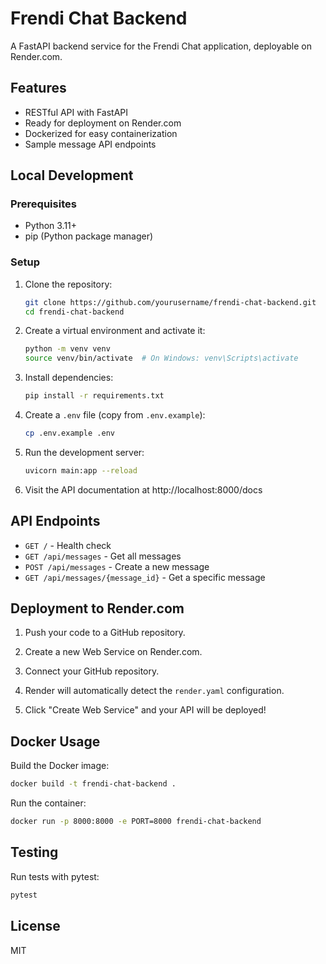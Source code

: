 # Frendi Chat Backend

A FastAPI backend service for the Frendi Chat application, deployable on Render.com.

## Features

- RESTful API with FastAPI
- Ready for deployment on Render.com
- Dockerized for easy containerization
- Sample message API endpoints

## Local Development

### Prerequisites

- Python 3.11+
- pip (Python package manager)

### Setup

1. Clone the repository:
   ```bash
   git clone https://github.com/yourusername/frendi-chat-backend.git
   cd frendi-chat-backend
   ```

2. Create a virtual environment and activate it:
   ```bash
   python -m venv venv
   source venv/bin/activate  # On Windows: venv\Scripts\activate
   ```

3. Install dependencies:
   ```bash
   pip install -r requirements.txt
   ```

4. Create a `.env` file (copy from `.env.example`):
   ```bash
   cp .env.example .env
   ```

5. Run the development server:
   ```bash
   uvicorn main:app --reload
   ```

6. Visit the API documentation at http://localhost:8000/docs

## API Endpoints

- `GET /` - Health check
- `GET /api/messages` - Get all messages
- `POST /api/messages` - Create a new message
- `GET /api/messages/{message_id}` - Get a specific message

## Deployment to Render.com

1. Push your code to a GitHub repository.

2. Create a new Web Service on Render.com.

3. Connect your GitHub repository.

4. Render will automatically detect the `render.yaml` configuration.

5. Click "Create Web Service" and your API will be deployed!

## Docker Usage

Build the Docker image:
```bash
docker build -t frendi-chat-backend .
```

Run the container:
```bash
docker run -p 8000:8000 -e PORT=8000 frendi-chat-backend
```

## Testing

Run tests with pytest:
```bash
pytest
```

## License

MIT 